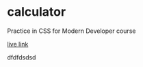 # calculator
Practice in CSS for Modern Developer course

[live link](https://oscarrobertrodriguez.github.io/calculator/)

dfdfdsdsd
